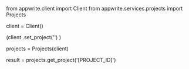 from appwrite.client import Client
from appwrite.services.projects import Projects

client = Client()

(client
  .set_project('')
)

projects = Projects(client)

result = projects.get_project('[PROJECT_ID]')
